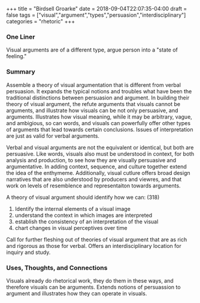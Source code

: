 +++
title = "Birdsell Groarke"
date = 2018-09-04T22:07:35-04:00
draft = false
tags = ["visual","argument","types","persuasion","interdisciplinary"]
categories = "rhetoric"
+++
### One Liner
Visual arguments are of a different type, argue person into a "state of feeling."

### Summary
Assemble a theory of visual argumentation that is different from verbal persuasion. It expands the typical notions and troubles what have been the traditional distinctions between persuasion and argument. In building their theory of visual argument, the refute arguments that visuals cannot be arguments, and illustrate how visuals can be not only persuasive, and arguments. Illustrates how visual meaning, while it may be arbitrary, vague, and ambigious, so can words, and visuals can powerfully offer other types of arguments that lead towards certain conclusions. Issues of interpretation are just as valid for verbal arguments.

Verbal and visual arguments are not the equivalent or identical, but both are persuasive. Like words, visuals also must be understood in context, for both analysis and production, to see how they are visually persuasive and argumentative. In adding context, sequence, and culture together extend the idea of the enthymeme. Additionally, visual cutlure offers broad design narratives that are also understood by producers and viewres, and that work on levels of resemblence and representaiton towards arguments.

A theory of visual argument should identify how we can: (318)
1. Identify the internal elements of a visual image
2. understand the context in which images are interpreted
3. establish the consistency of an interpretation of the visual
4. chart changes in visual perceptives over time

Call for further fleshing out of theories of visual argument that are as rich and rigorous as those for verbal. Offers an interdisciplinary location for inquiry and study.

### Uses, Thoughts, and Connections
Visuals already do rhetorical work, they do them in these ways, and therefore visuals can be arguments. Extends notions of persuassion to argument and illustrates how they can operate in visuals.

